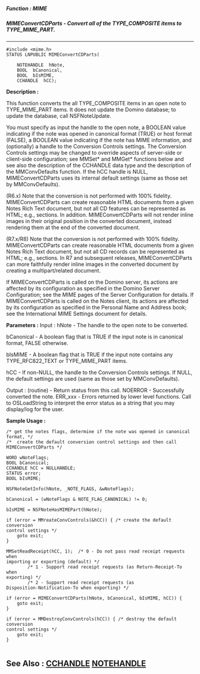 ##### Function : MIME
##### MIMEConvertCDParts - Convert all of the TYPE_COMPOSITE items to TYPE_MIME_PART.
---
```
#include <mime.h>
STATUS LNPUBLIC MIMEConvertCDParts(

	NOTEHANDLE  hNote,
	BOOL  bCanonical,
	BOOL  bIsMIME,
	CCHANDLE  hCC);
```
**Description :**

This function converts the all TYPE_COMPOSITE items in an open note to 
TYPE_MIME_PART items.    It does not update the Domino database; to update the 
database, call NSFNoteUpdate.

You must specify as input the handle to the open note, a BOOLEAN value 
indicating if the note was opened in canonical format (TRUE) or host format 
(FALSE), a BOOLEAN value indicating if the note has MIME information, and 
(optionally) a handle to the Conversion Controls settings.  The Conversion 
Controls settings may be changed to override aspects of server-side or 
client-side configuration; see MMSet* and MMGet* functions below and see also 
the description of the CCHANDLE data type and the description of the 
MMConvDefaults function.  If the hCC handle is NULL, MIMEConvertCDParts uses 
its internal default settings (same as those set by MMConvDefaults).

(R6.x) Note that the conversion is not performed with 100% fidelity.  
MIMEConvertCDParts can create reasonable HTML documents from a given Notes Rich 
Text document, but not all CD features can be represented as HTML;  e.g., 
sections.  In addition. MIMEConvertCDParts will not render inline images in 
their original position in the converted document, instead rendering them at 
the end of the converted document.

(R7.x/R8) Note that the conversion is not performed with 100% fidelity.  
MIMEConvertCDParts can create reasonable HTML documents from a given Notes Rich 
Text document, but not all CD records can be represented as HTML; e.g., 
sections.  In R7 and subsequent releases, MIMEConvertCDParts can more 
faithfully render inline images in the converted document by creating a 
multipart/related document.

If MIMEConvertCDParts is called on the Domino server, its actions are affected 
by its configuration as specified in the Domino Server Configuration; see the 
MIME pages of the Server Configuration for details.  If MIMEConvertCDParts is 
called on the Notes client, its actions are affected by its configuration as 
specified in the Personal Name and Address book; see the International MIME 
Settings document for details.


**Parameters :**
Input :
hNote  -  The handle to the open note to be converted.

bCanonical  -  A boolean flag that is TRUE if the input note is in canonical format,  FALSE otherwise.

bIsMIME  -  A boolean flag that is TRUE if the input note contains any TYPE_RFC822_TEXT or TYPE_MIME_PART items.

hCC  -  If non-NULL, the handle to the Conversion Controls settings.  If NULL, the default settings are used (same as those set by MMConvDefaults).

Output :
(routine)  -  Return status from this call.
	NOERROR - Successfully converted the note.
	ERR_xxx - Errors returned by lower level functions.  Call to OSLoadString to interpret the error status as a string that you may display/log for the user.




**Sample Usage :**
```
/* get the notes flags, determine if the note was opened in canonical format, */
/*  create the default conversion control settings and then call 
MIMEConvertCDParts */

WORD wNoteFlags;
BOOL bCanonical;
CCHANDLE hCC = NULLHANDLE;
STATUS error;
BOOL bIsMIME;

NSFNoteGetInfo(hNote, _NOTE_FLAGS, &wNoteFlags);

bCanonical = (wNoteFlags & NOTE_FLAG_CANONICAL) != 0;

bIsMIME = NSFNoteHasMIMEPart(hNote);

if (error = MMreateConvControls(&hCC)) { /* create the default conversion 
control settings */
	goto exit;
}

MMSetReadReceipt(hCC, 1);  /* 0 - Do not pass read receipt requests when 
importing or exporting (default) */
	    /* 1 - Support read receipt requests (as Return-Receipt-To when 
exporting) */
	    /* 2 - Support read receipt requests (as 
Disposition-Notification-To when exporting) */

if (error = MIMEConvertCDParts(hNote, bCanonical, bIsMIME, hCC)) {
	goto exit;
}

if (error = MMDestroyConvControls(hCC)) { /* destroy the default conversion 
control settings */
	goto exit;
}


```
**See Also :**
[CCHANDLE](/domino-c-api-docs/reference/Data/CCHANDLE)
[NOTEHANDLE](/domino-c-api-docs/reference/Data/NOTEHANDLE)
---
